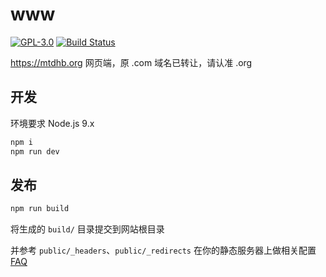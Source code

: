 # www

[![GPL-3.0](https://img.shields.io/badge/license-GPL--3.0-blue.svg)](LICENSE)
[![Build Status](https://travis-ci.org/mtdhb/www.svg?branch=master)](https://travis-ci.org/mtdhb/www)

https://mtdhb.org 网页端，原 .com 域名已转让，请认准 .org

## 开发

环境要求 Node.js 9.x

```bash
npm i
npm run dev
```

## 发布

```bash
npm run build
```

将生成的 `build/` 目录提交到网站根目录

并参考 `public/_headers`、`public/_redirects` 在你的静态服务器上做相关配置 [FAQ](https://github.com/mtdhb/mtdhb/issues/135)
